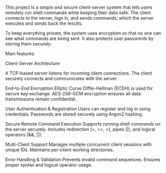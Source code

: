 This project is a simple and secure client-server system that lets users remotely run shell commands while keeping their data safe. The client connects to the server, logs in, and sends commands, which the server executes and sends back the results.

To keep everything private, the system uses encryption so that no one can see what commands are being sent. It also protects user passwords by storing them securely.

Main features: 

Client-Server Architecture

A TCP-based server listens for incoming client connections.
The client securely connects and communicates with the server.

  End-to-End Encryption
Elliptic Curve Diffie-Hellman (ECDH) is used for secure key exchange.
AES-256-GCM encryption ensures all data transmissions remain confidential.
  
  User Authentication & Registration
Users can register and log in using credentials.
Passwords are stored securely using Argon2 hashing.
 
  Secure Remote Command Execution
Supports running shell commands on the server securely.
Includes redirection (>, >>, <), pipes (|), and logical operators (&&, ||).
  
  Multi-Client Support
Manages multiple concurrent client sessions with unique IDs.
Maintains per-client working directories.
 
  Error Handling & Validation
Prevents invalid command sequences.
Ensures proper syntax and logical operator usage.
